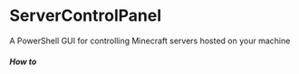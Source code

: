 # ServerControlPanel
A PowerShell GUI for controlling Minecraft servers hosted on your machine

##### How to 
